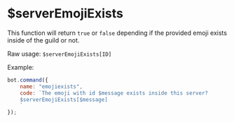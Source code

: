# $serverEmojiExists

This function will return `true` or `false` depending if the provided emoji exists inside of the guild or not.

Raw usage: `$serverEmojiExists[ID]`

Example:

```javascript
bot.command({
    name: "emojiexists",
    code: `The emoji with id $message exists inside this server?
    $serverEmojiExists[$message]
    `
});
```

